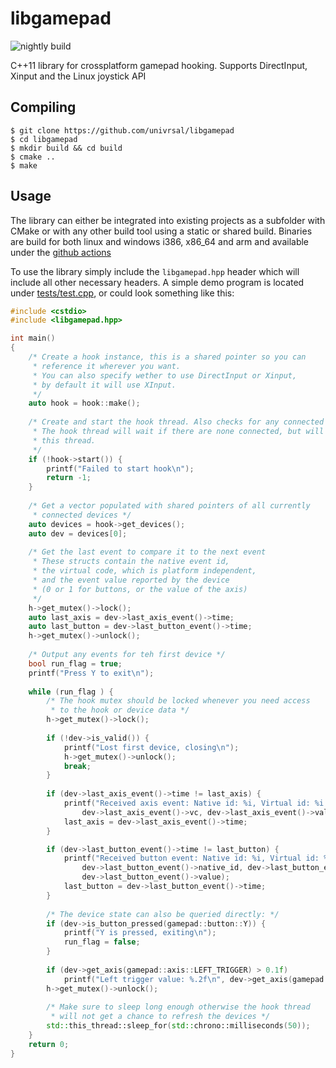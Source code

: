 # libgamepad
![nightly build](https://github.com/univrsal/libgamepad/workflows/nightly%20build/badge.svg)

C++11 library for crossplatform gamepad hooking. Supports DirectInput, Xinput and the Linux joystick API

## Compiling
```
$ git clone https://github.com/univrsal/libgamepad
$ cd libgamepad
$ mkdir build && cd build
$ cmake ..
$ make
```
## Usage
The library can either be integrated into existing projects as a subfolder with CMake or with any other build tool using a static or shared build. Binaries are build for both linux and windows i386, x86_64 and arm and available under the [github actions](https://github.com/univrsal/libgamepad/actions)

To use the library simply include the ``libgamepad.hpp`` header which will include all other necessary headers.
A simple demo program is located under [tests/test.cpp](./tests/test.cpp), or could look something like this:
```c++
#include <cstdio>
#include <libgamepad.hpp>

int main()
{
    /* Create a hook instance, this is a shared pointer so you can
     * reference it wherever you want.
     * You can also specify wether to use DirectInput or Xinput,
     * by default it will use XInput.
     */
    auto hook = hook::make();
    
    /* Create and start the hook thread. Also checks for any connected devices
     * The hook thread will wait if there are none connected, but will not block
     * this thread.
     */
    if (!hook->start()) {
        printf("Failed to start hook\n");
        return -1;
    }
    
    /* Get a vector populated with shared pointers of all currently 
     * connected devices */
    auto devices = hook->get_devices();
    auto dev = devices[0];
    
    /* Get the last event to compare it to the next event
     * These structs contain the native event id,
     * the virtual code, which is platform independent,
     * and the event value reported by the device
     * (0 or 1 for buttons, or the value of the axis)
     */
    h->get_mutex()->lock();
    auto last_axis = dev->last_axis_event()->time;
    auto last_button = dev->last_button_event()->time;
    h->get_mutex()->unlock();
    
    /* Output any events for teh first device */
    bool run_flag = true;
    printf("Press Y to exit\n");
    
    while (run_flag ) {
        /* The hook mutex should be locked whenever you need access
         * to the hook or device data */
        h->get_mutex()->lock();
        
        if (!dev->is_valid()) {
            printf("Lost first device, closing\n");
            h->get_mutex()->unlock();
            break;
        }
        
        if (dev->last_axis_event()->time != last_axis) {
            printf("Received axis event: Native id: %i, Virtual id: %i val: %i", dev->last_axis_event()->native_id,
                dev->last_axis_event()->vc, dev->last_axis_event()->value);
            last_axis = dev->last_axis_event()->time;
        }

        if (dev->last_button_event()->time != last_button) {
            printf("Received button event: Native id: %i, Virtual id: %i val: %i",
                dev->last_button_event()->native_id, dev->last_button_event()->vc,
                dev->last_button_event()->value);
            last_button = dev->last_button_event()->time;
        }
        
        /* The device state can also be queried directly: */
        if (dev->is_button_pressed(gamepad::button::Y)) {
            printf("Y is pressed, exiting\n");
            run_flag = false;
        }
        
        if (dev->get_axis(gamepad::axis::LEFT_TRIGGER) > 0.1f)
            printf("Left trigger value: %.2f\n", dev->get_axis(gamepad::axis::LEFT_TRIGGER));
        h->get_mutex()->unlock();
        
        /* Make sure to sleep long enough otherwise the hook thread
         * will not get a chance to refresh the devices */
        std::this_thread::sleep_for(std::chrono::milliseconds(50));
    }
    return 0;
}
```
